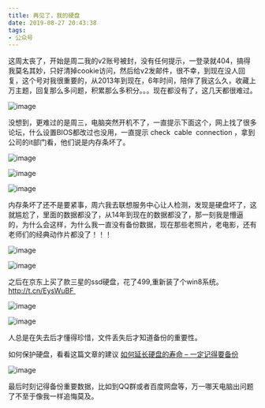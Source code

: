 ```yaml
---
title: 再见了，我的硬盘
date: 2019-08-27 20:43:38
tags:
- 公众号
---
```

这周太丧了，开始是周二我的v2账号被封，没有任何提示，一登录就404，搞得我莫名其妙，只好清掉cookie访问，然后给v2发邮件，很不幸，到现在没人回复，这个号对我很重要的，从2013年到现在，6年时间，陪伴了我这么久，收藏上万主题，回复那么多问题，积累那么多积分。。。现在都没有了，这几天都很难过。

![image](https://upload-images.jianshu.io/upload_images/17817191-262071a8cc1ecc69?imageMogr2/auto-orient/strip%7CimageView2/2/w/1240)

没想到，更难过的是周三，电脑突然开机不了，一直提示下面这个，网上找了很多论坛，什么设置BIOS都改过也没用，一直提示 check  cable  connection ，拿到公司的it部门看，他们说是内存条坏了。

![image](https://upload-images.jianshu.io/upload_images/17817191-e0b70675f8232765?imageMogr2/auto-orient/strip%7CimageView2/2/w/1240)

![image](https://upload-images.jianshu.io/upload_images/17817191-798de07850589f7a?imageMogr2/auto-orient/strip%7CimageView2/2/w/1240)

![image](https://upload-images.jianshu.io/upload_images/17817191-b49d73d5652f3e7e?imageMogr2/auto-orient/strip%7CimageView2/2/w/1240)

内存条坏了还不是要紧事，周六我去联想服务中心让人检测，发现是硬盘坏了，这就尴尬了，里面的数据都没了，从14年到现在的数据都没了，那一刻我是懵逼的，为什么会这样，为什么我一直没有备份数据，现在那些老照片，老电影，还有老师们的经典动作片都没了！！！

![image](https://upload-images.jianshu.io/upload_images/17817191-1327208de7142d5a?imageMogr2/auto-orient/strip%7CimageView2/2/w/1240)

![image](https://upload-images.jianshu.io/upload_images/17817191-cd805e53d48ab992?imageMogr2/auto-orient/strip%7CimageView2/2/w/1240)

之后在京东上买了款三星的ssd硬盘，花了499,重新装了个win8系统。http://t.cn/EysWuBF 

![image](https://upload-images.jianshu.io/upload_images/17817191-c7d700b50e0d41b6?imageMogr2/auto-orient/strip%7CimageView2/2/w/1240) 

![image](https://upload-images.jianshu.io/upload_images/17817191-9af66b2bc85ba0f9?imageMogr2/auto-orient/strip%7CimageView2/2/w/1240) 

人总是在失去后才懂得珍惜，文件丢失后才知道备份的重要性。

如何保护硬盘，看看这篇文章的建议 [如何延长硬盘的寿命 – 一定记得要备份](https://mp.weixin.qq.com/s?__biz=MzA3NzYzNDM0NQ==&mid=2650399570&idx=1&sn=cd16ab960db7733aec8324a5b4d8f999&scene=21#wechat_redirect)

![image](https://upload-images.jianshu.io/upload_images/17817191-0ec5ee5d5e0622bc?imageMogr2/auto-orient/strip%7CimageView2/2/w/1240)

最后时刻记得备份重要数据，比如到QQ群或者百度网盘等，万一哪天电脑出问题了不至于像我一样追悔莫及。
